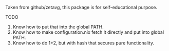 Taken from github/zetavg, this package is for self-educational purpose.

TODO

1. Know how to put that into the global PATH.
2. Know how to make configuration.nix fetch it directly and put into global PATH.
3. Know how to do 1+2, but with hash that secures pure functionality.
